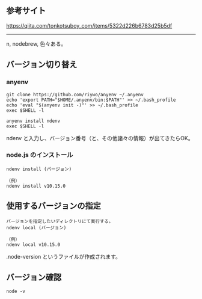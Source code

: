 ## 参考サイト
https://qiita.com/tonkotsuboy_com/items/5322d226b6783d25b5df

_______________________

n, nodebrew, 色々ある。

## バージョン切り替え

### anyenv
```
git clone https://github.com/riywo/anyenv ~/.anyenv
echo 'export PATH="$HOME/.anyenv/bin:$PATH"' >> ~/.bash_profile
echo 'eval "$(anyenv init -)"' >> ~/.bash_profile
exec $SHELL -l

anyenv install ndenv
exec $SHELL -l
```
ndenv と入力し、バージョン番号（と、その他諸々の情報）が出てきたらOK。

### node.js のインストール
```
ndenv install (バージョン)

（例）
ndenv install v10.15.0
```

## 使用するバージョンの指定
```
バージョンを指定したいディレクトリにて実行する。
ndenv local (バージョン)

（例）
ndenv local v10.15.0
```
.node-version というファイルが作成されます。

## バージョン確認
```
node -v
```

